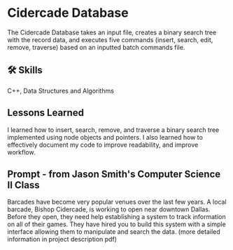 
# Cidercade Database

The Cidercade Database takes an input file, creates a binary search tree with the record data, and executes five commands (insert, search, edit, remove, traverse) based on an inputted batch commands file. 
## 🛠 Skills
C++, Data Structures and Algorithms


## Lessons Learned
I learned how to insert, search, remove, and traverse a binary search tree implemented using node objects and pointers. I also learned how to effectively document my code to improve readability, and improve workflow. 


## Prompt - from Jason Smith's Computer Science II Class
Barcades have become very popular venues over the last few years. A local barcade, Bishop Cidercade, is
working to open near downtown Dallas. Before they open, they need help establishing a system to track information
on all of their games. They have hired you to build this system with a simple interface allowing them to manipulate
and search the data. (more detailed information in project description pdf)
